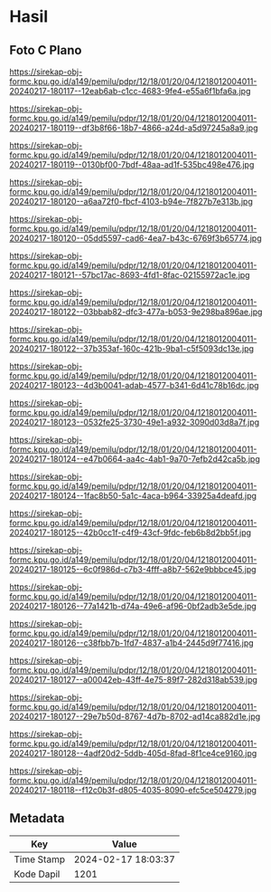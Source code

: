 # Hasil

## Foto C Plano

https://sirekap-obj-formc.kpu.go.id/a149/pemilu/pdpr/12/18/01/20/04/1218012004011-20240217-180117--12eab6ab-c1cc-4683-9fe4-e55a6f1bfa6a.jpg

https://sirekap-obj-formc.kpu.go.id/a149/pemilu/pdpr/12/18/01/20/04/1218012004011-20240217-180119--df3b8f66-18b7-4866-a24d-a5d97245a8a9.jpg

https://sirekap-obj-formc.kpu.go.id/a149/pemilu/pdpr/12/18/01/20/04/1218012004011-20240217-180119--0130bf00-7bdf-48aa-ad1f-535bc498e476.jpg

https://sirekap-obj-formc.kpu.go.id/a149/pemilu/pdpr/12/18/01/20/04/1218012004011-20240217-180120--a6aa72f0-fbcf-4103-b94e-7f827b7e313b.jpg

https://sirekap-obj-formc.kpu.go.id/a149/pemilu/pdpr/12/18/01/20/04/1218012004011-20240217-180120--05dd5597-cad6-4ea7-b43c-6769f3b65774.jpg

https://sirekap-obj-formc.kpu.go.id/a149/pemilu/pdpr/12/18/01/20/04/1218012004011-20240217-180121--57bc17ac-8693-4fd1-8fac-02155972ac1e.jpg

https://sirekap-obj-formc.kpu.go.id/a149/pemilu/pdpr/12/18/01/20/04/1218012004011-20240217-180122--03bbab82-dfc3-477a-b053-9e298ba896ae.jpg

https://sirekap-obj-formc.kpu.go.id/a149/pemilu/pdpr/12/18/01/20/04/1218012004011-20240217-180122--37b353af-160c-421b-9ba1-c5f5093dc13e.jpg

https://sirekap-obj-formc.kpu.go.id/a149/pemilu/pdpr/12/18/01/20/04/1218012004011-20240217-180123--4d3b0041-adab-4577-b341-6d41c78b16dc.jpg

https://sirekap-obj-formc.kpu.go.id/a149/pemilu/pdpr/12/18/01/20/04/1218012004011-20240217-180123--0532fe25-3730-49e1-a932-3090d03d8a7f.jpg

https://sirekap-obj-formc.kpu.go.id/a149/pemilu/pdpr/12/18/01/20/04/1218012004011-20240217-180124--e47b0664-aa4c-4ab1-9a70-7efb2d42ca5b.jpg

https://sirekap-obj-formc.kpu.go.id/a149/pemilu/pdpr/12/18/01/20/04/1218012004011-20240217-180124--1fac8b50-5a1c-4aca-b964-33925a4deafd.jpg

https://sirekap-obj-formc.kpu.go.id/a149/pemilu/pdpr/12/18/01/20/04/1218012004011-20240217-180125--42b0cc1f-c4f9-43cf-9fdc-feb6b8d2bb5f.jpg

https://sirekap-obj-formc.kpu.go.id/a149/pemilu/pdpr/12/18/01/20/04/1218012004011-20240217-180125--6c0f986d-c7b3-4fff-a8b7-562e9bbbce45.jpg

https://sirekap-obj-formc.kpu.go.id/a149/pemilu/pdpr/12/18/01/20/04/1218012004011-20240217-180126--77a1421b-d74a-49e6-af96-0bf2adb3e5de.jpg

https://sirekap-obj-formc.kpu.go.id/a149/pemilu/pdpr/12/18/01/20/04/1218012004011-20240217-180126--c38fbb7b-1fd7-4837-a1b4-2445d9f77416.jpg

https://sirekap-obj-formc.kpu.go.id/a149/pemilu/pdpr/12/18/01/20/04/1218012004011-20240217-180127--a00042eb-43ff-4e75-89f7-282d318ab539.jpg

https://sirekap-obj-formc.kpu.go.id/a149/pemilu/pdpr/12/18/01/20/04/1218012004011-20240217-180127--29e7b50d-8767-4d7b-8702-ad14ca882d1e.jpg

https://sirekap-obj-formc.kpu.go.id/a149/pemilu/pdpr/12/18/01/20/04/1218012004011-20240217-180128--4adf20d2-5ddb-405d-8fad-8f1ce4ce9160.jpg

https://sirekap-obj-formc.kpu.go.id/a149/pemilu/pdpr/12/18/01/20/04/1218012004011-20240217-180118--f12c0b3f-d805-4035-8090-efc5ce504279.jpg


## Metadata

| Key        | Value               |
| ---------- | ------------------- |
| Time Stamp | 2024-02-17 18:03:37 |
| Kode Dapil | 1201                |




